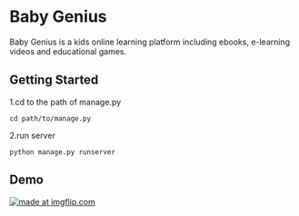 # Baby Genius

Baby Genius is a kids online learning platform including ebooks, e-learning videos and educational games.

## Getting Started

1.cd to the path of manage.py

```
cd path/to/manage.py
```

2.run server

```
python manage.py runserver
```
## Demo

<a href="https://imgflip.com/gif/238jcd"><img src="https://i.imgflip.com/238jcd.gif" title="made at imgflip.com"/></a>
